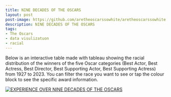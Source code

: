 ```yaml
---
title: NINE DECADES OF THE OSCARS
layout: post
post-image: https://github.com/aretheoscarssowhite/aretheoscarssowhite.github.io/blob/master/assets/images/blog1.jpeg?raw=true
description: NINE DECADES OF THE OSCARS
tags:
- The Oscars
- data visulizatuon
- racial
---
```

Below is an interactive table made with tableau showing the racial distribution of the winners of the five Oscar categories (Best Actor, Best Actress, Best
Director, Best Supporting Actor, Best Supporting Actress) from 1927 to 2023. You can filter the race you want to see or tap the colour block to see the specific
award information.

<!DOCTYPE html>
<html>
  <head>
    <title>Racial Analysis for the Oscars</title>
  </head>
  <body>
    <div class='tableauPlaceholder' id='viz1682351170434' style='position: relative'>
      <noscript>
        <a href='#'>
          <img alt='EXPERIENCE OVER NINE DECADES OF THE OSCARS  ' 
               src='https:&#47;&#47;public.tableau.com&#47;static&#47;images&#47;Os&#47;Oscar_16823507897630&#47;4&#47;1_rss.png' style='border: none' />
        </a>
      </noscript>
      <object class='tableauViz'  style='display:none;'>
        <param name='host_url' value='https%3A%2F%2Fpublic.tableau.com%2F' /> 
        <param name='embed_code_version' value='3' /> 
        <param name='site_root' value='' />
        <param name='name' value='Oscar_16823507897630&#47;4' />
        <param name='tabs' value='no' />
        <param name='toolbar' value='yes' />
        <param name='static_image' 
               value='https:&#47;&#47;public.tableau.com&#47;static&#47;images&#47;Os&#47;Oscar_16823507897630&#47;4&#47;1.png' /> 
        <param name='animate_transition' value='yes' />
        <param name='display_static_image' value='yes' />
        <param name='display_spinner' value='yes' />
        <param name='display_overlay' value='yes' />
        <param name='display_count' value='yes' />
        <param name='language' value='zh-CN' />
      </object>
    </div>
    <script type='text/javascript'>                    
      var divElement = document.getElementById('viz1682351170434');                    
      var vizElement = divElement.getElementsByTagName('object')[0];                    
      vizElement.style.width='140%';vizElement.style.height=(divElement.offsetWidth*0.75)+'px';                    
      var scriptElement = document.createElement('script');                    
      scriptElement.src = 'https://public.tableau.com/javascripts/api/viz_v1.js';                    
      vizElement.parentNode.insertBefore(scriptElement, vizElement);                
    </script>
  </body>
</html>
